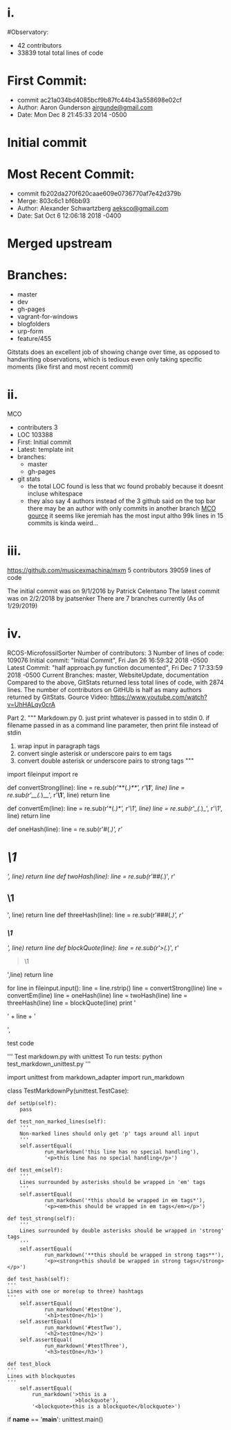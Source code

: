 # i.
#Observatory:
- 42 contributors
- 33839 total total lines of code
# First Commit: 
- commit ac21a034bd4085bcf9b87fc44b43a558698e02cf
- Author: Aaron Gunderson <airgunde@gmail.com>
- Date:   Mon Dec 8 21:45:33 2014 -0500
# Initial commit
# Most Recent Commit:
- commit fb202da270f620caae609e0736770af7e42d379b
- Merge: 803c6c1 bf6bb93
- Author: Alexander Schwartzberg <aeksco@gmail.com>
- Date:   Sat Oct 6 12:06:18 2018 -0400
# Merged upstream
# Branches:
- master
- dev
- gh-pages
- vagrant-for-windows
- blogfolders
- urp-form
- feature/455

Gitstats does an excellent job of showing change over time, as
opposed to handwriting observations, which is tedious even only
taking specific moments (like first and most recent commit)




# ii.
MCO
- contributers 3
- LOC 103388
- First: Initial commit
- Latest: template init
- branches:
	- master
	- gh-pages
- git stats
	- the total LOC found is less that wc found probably because it doesnt incluse whitespace
	- they also say 4 authors instead of the 3 github said on the top bar there may be an author with only commits in another branch
[MCO gource](http://www.bierysbargainbarn.com/gource.mp4)
it seems like jeremiah has the most input altho 99k lines in 15 commits is kinda weird...




# iii.
https://github.com/musicexmachina/mxm
5 contributors
39059 lines of code

The initial commit was on 9/1/2016 by Patrick Celentano
The latest commit was on 2/2/2018 by jpatsenker
There are 7 branches currently (As of 1/29/2019)




# iv.
RCOS-MicrofossilSorter Number of contributors: 3 Number of lines of code: 109076 Initial commit: "Initial Commit", Fri Jan 26 16:59:32 2018 -0500 Latest Commit: "half approach.py function documented", Fri Dec 7 17:33:59 2018 -0500 Current Branches: master, WebsiteUpdate, documentation Compared to the above, GitStats returned less total lines of code, with 2874 lines. The number of contributors on GitHUb is half as many authors returned by GitStats. Gource Video: https://www.youtube.com/watch?v=UhHALqy0crA












Part 2.
"""
 Markdown.py
 0. just print whatever is passed in to stdin
 0. if filename passed in as a command line parameter, 
    then print file instead of stdin
 1. wrap input in paragraph tags
 2. convert single asterisk or underscore pairs to em tags
 3. convert double asterisk or underscore pairs to strong tags
"""

import fileinput
import re

def convertStrong(line):
  line = re.sub(r'\*\*(.*)\*\*', r'<strong>\1</strong>', line)
  line = re.sub(r'__(.*)__', r'<strong>\1</strong>', line)
  return line

def convertEm(line):
  line = re.sub(r'\*(.*)\*', r'<em>\1</em>', line)
  line = re.sub(r'_(.*)_', r'<em>\1</em>', line)
  return line
 

def oneHash(line):
 line = re.sub(r'#(.*)', r'<h1>\1</h1>', line)
 return line
def twoHash(line):
 line = re.sub(r'##(.*)', r'<h2>\1</h2>', line)
 return line
def threeHash(line):
 line = re.sub(r'###(.*)', r'<h3>\1</h3>', line)
 return line
def blockQuote(line):
 line = re.sub(r'>(.*)', r'<blockquote>\1</blockquote>',line)
 return line

for line in fileinput.input():
  line = line.rstrip() 
  line = convertStrong(line)
  line = convertEm(line)
  line = oneHash(line)
  line = twoHash(line)
  line = threeHash(line)
  line = blockQuote(line)
print '<p>' + line + '</p>',







test code

'''
Test markdown.py with unittest
To run tests:
    python test_markdown_unittest.py
'''

import unittest
from markdown_adapter import run_markdown

class TestMarkdownPy(unittest.TestCase):

    def setUp(self):
        pass

    def test_non_marked_lines(self):
        '''
        Non-marked lines should only get 'p' tags around all input
        '''
        self.assertEqual( 
                run_markdown('this line has no special handling'), 
                '<p>this line has no special handling</p>')

    def test_em(self):
        '''
        Lines surrounded by asterisks should be wrapped in 'em' tags
        '''
        self.assertEqual( 
                run_markdown('*this should be wrapped in em tags*'),
                '<p><em>this should be wrapped in em tags</em></p>')

    def test_strong(self):
        '''
        Lines surrounded by double asterisks should be wrapped in 'strong' tags
        '''
        self.assertEqual( 
                run_markdown('**this should be wrapped in strong tags**'),
                '<p><strong>this should be wrapped in strong tags</strong></p>')
                
    def test_hash(self):
    '''
    Lines with one or more(up to three) hashtags
    '''
        self.assertEqual(
                run_markdown('#testOne'),
                '<h1>testOne</h1>')
        self.assertEqual(
                run_markdown('#testTwo'),
                '<h2>testOne</h2>')
        self.assertEqual(
                run_markdown('#testThree'),
                '<h3>testOne</h3>')
         
    def test_block
    '''
    Lines with blockquotes
    '''
        self.assertEqual(
            run_markdown('>this is a
                          >blockquote'),
            '<blockquote>this is a blockquote</blockquote>')
    

if __name__ == '__main__':
unittest.main()

